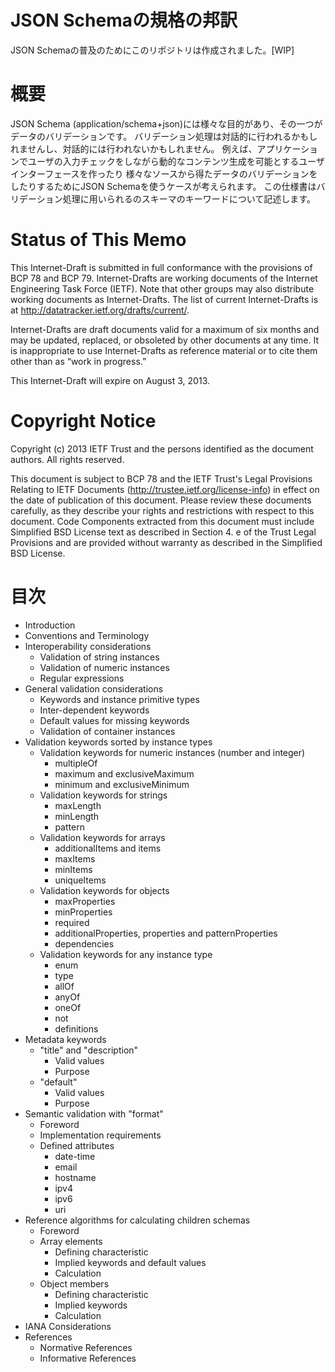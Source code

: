 JSON Schemaの規格の邦訳
====================================

JSON Schemaの普及のためにこのリポジトリは作成されました。[WIP]

# 概要

JSON Schema (application/schema+json)には様々な目的があり、その一つがデータのバリデーションです。
バリデーション処理は対話的に行われるかもしれませんし、対話的には行われないかもしれません。
例えば、アプリケーションでユーザの入力チェックをしながら動的なコンテンツ生成を可能とするユーザインターフェースを作ったり
様々なソースから得たデータのバリデーションをしたりするためにJSON Schemaを使うケースが考えられます。
この仕様書はバリデーション処理に用いられるのスキーマのキーワードについて記述します。

# Status of This Memo

This Internet-Draft is submitted in full conformance with the provisions of BCP 78 and BCP 79.
Internet-Drafts are working documents of the Internet Engineering Task Force (IETF).
Note that other groups may also distribute working documents as Internet-Drafts.
The list of current Internet-Drafts is at http://datatracker.ietf.org/drafts/current/.


Internet-Drafts are draft documents valid for a maximum of six months and may be updated, replaced, or obsoleted by other documents at any time.
It is inappropriate to use Internet-Drafts as reference material or to cite them other than as “work in progress.”

This Internet-Draft will expire on August 3, 2013.

# Copyright Notice

Copyright (c) 2013 IETF Trust and the persons identified as the document authors.
All rights reserved.

This document is subject to BCP 78 and the IETF Trust's Legal Provisions Relating to IETF Documents (http://trustee.ietf.org/license-info) in effect on the date of publication of this document.
Please review these documents carefully, as they describe your rights and restrictions with respect to this document.
Code Components extracted from this document must include Simplified BSD License text as described in Section 4.
e of the Trust Legal Provisions and are provided without warranty as described in the Simplified BSD License.

# 目次

* Introduction
* Conventions and Terminology
* Interoperability considerations
    * Validation of string instances
    * Validation of numeric instances
    * Regular expressions
* General validation considerations
    * Keywords and instance primitive types
    * Inter-dependent keywords
    * Default values for missing keywords
    * Validation of container instances
* Validation keywords sorted by instance types
    * Validation keywords for numeric instances (number and integer)
        * multipleOf
        * maximum and exclusiveMaximum
        * minimum and exclusiveMinimum
    * Validation keywords for strings
        * maxLength
        * minLength
        * pattern
    * Validation keywords for arrays
        * additionalItems and items
        * maxItems
        * minItems
        * uniqueItems
    * Validation keywords for objects
        * maxProperties
        * minProperties
        * required
        * additionalProperties, properties and patternProperties
        * dependencies
    * Validation keywords for any instance type
        * enum
        * type
        * allOf
        * anyOf
        * oneOf
        * not
        * definitions
* Metadata keywords
    * "title" and "description"
        * Valid values
        * Purpose
    * "default"
        * Valid values
        * Purpose
* Semantic validation with "format"
    * Foreword
    * Implementation requirements
    * Defined attributes
        * date-time
        * email
        * hostname
        * ipv4
        * ipv6
        * uri
* Reference algorithms for calculating children schemas
    * Foreword
    * Array elements
        * Defining characteristic
        * Implied keywords and default values
        * Calculation
    * Object members
        * Defining characteristic
        * Implied keywords
        * Calculation
* IANA Considerations
* References
    * Normative References
    * Informative References
